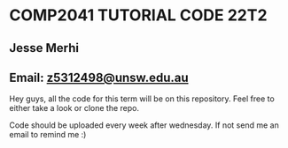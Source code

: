 # COMP2041 TUTORIAL CODE 22T2 
## Jesse Merhi
## Email: z5312498@unsw.edu.au
Hey guys, all the code for this term will be on this repository. Feel free to either take a look or clone the repo.

Code should be uploaded every week after wednesday. If not send me an email to remind me :)
